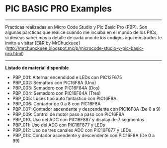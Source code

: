 # PIC BASIC PRO Examples
***
Practicas realizadas en Micro Code Studio y Pic Basic Pro (PBP). Son algunas parcticas que realice cuando me inciaba en el mundo de los PICs, si deseas saber mas a detalle de cada uno de los codigos aqui mostrados te invito a visitar [E&R by MrChuckuee] (http://mrchunckuee.blogspot.mx/p/microcode-studio-y-pic-basic-pro.html)
***
**Listado de material disponible**
- PBP_001: Alternar encendidod e LEDs con PIC12F675 
- PBP_002: Semaforo con PIC16F8A  (Uno) 
- PBP_003: Semadoro con PIC16F84A (Dos)
- PBP_004: Semadoro con PIC16F84A (Tres)
- PBP_005: Luces tipo auto fantastico con PIC16F8A 
- PBP_006: Contador de 0 a 8 con PIC16F8A 
- PBP_007: Contador ascendente y descendente con PIC16F8A (De 0 a 9) 
- PBP_009: Control de motor paso a paso con PIC16F8A 
- PBP_010: Uso del ADC con PIC16F887 y display de 7 segmentos
- PBP_011: Uso del ADC con PIC16F877 y LEDs
- PBP_012: Uso de tres canales ADC con PIC16F877 y LEDs
- PBP_013: Contador ascendente y descendente con PIC16F8A (De 0 a 99) 
